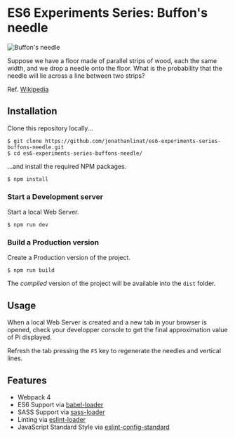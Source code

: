 # ES6 Experiments Series: Buffon's needle

![Buffon's needle](https://image.ibb.co/bHhydK/buffons_needle_github.png)

Suppose we have a floor made of parallel strips of wood, each the same width, and we drop a needle onto the floor. What is the probability that the needle will lie across a line between two strips?

Ref. [Wikipedia](https://en.wikipedia.org/wiki/Buffon%27s_needle)

## Installation

Clone this repository locally...

```
$ git clone https://github.com/jonathanlinat/es6-experiments-series-buffons-needle.git
$ cd es6-experiments-series-buffons-needle/
```

...and install the required NPM packages.

```
$ npm install
```

### Start a Development server

Start a local Web Server.

```
$ npm run dev
```

### Build a Production version

Create a Production version of the project.

```
$ npm run build
```

The _compiled_ version of the project will be available into the `dist` folder.

## Usage

When a local Web Server is created and a new tab in your browser is opened, check your developper console to get the final approximation value of Pi displayed.

Refresh the tab pressing the `F5` key to regenerate the needles and vertical lines.

## Features

* Webpack 4
* ES6 Support via [babel-loader](https://github.com/babel/babel-loader)
* SASS Support via [sass-loader](https://github.com/jtangelder/sass-loader)
* Linting via [eslint-loader](https://github.com/MoOx/eslint-loader)
* JavaScript Standard Style via [eslint-config-standard](https://github.com/standard/eslint-config-standard)
